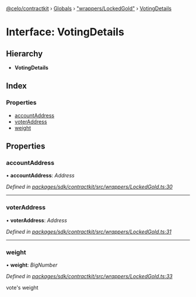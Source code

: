 [@celo/contractkit](../README.md) › [Globals](../globals.md) › ["wrappers/LockedGold"](../modules/_wrappers_lockedgold_.md) › [VotingDetails](_wrappers_lockedgold_.votingdetails.md)

# Interface: VotingDetails

## Hierarchy

* **VotingDetails**

## Index

### Properties

* [accountAddress](_wrappers_lockedgold_.votingdetails.md#accountaddress)
* [voterAddress](_wrappers_lockedgold_.votingdetails.md#voteraddress)
* [weight](_wrappers_lockedgold_.votingdetails.md#weight)

## Properties

###  accountAddress

• **accountAddress**: *Address*

*Defined in [packages/sdk/contractkit/src/wrappers/LockedGold.ts:30](https://github.com/celo-org/celo-monorepo/blob/master/packages/sdk/contractkit/src/wrappers/LockedGold.ts#L30)*

___

###  voterAddress

• **voterAddress**: *Address*

*Defined in [packages/sdk/contractkit/src/wrappers/LockedGold.ts:31](https://github.com/celo-org/celo-monorepo/blob/master/packages/sdk/contractkit/src/wrappers/LockedGold.ts#L31)*

___

###  weight

• **weight**: *BigNumber*

*Defined in [packages/sdk/contractkit/src/wrappers/LockedGold.ts:33](https://github.com/celo-org/celo-monorepo/blob/master/packages/sdk/contractkit/src/wrappers/LockedGold.ts#L33)*

vote's weight
